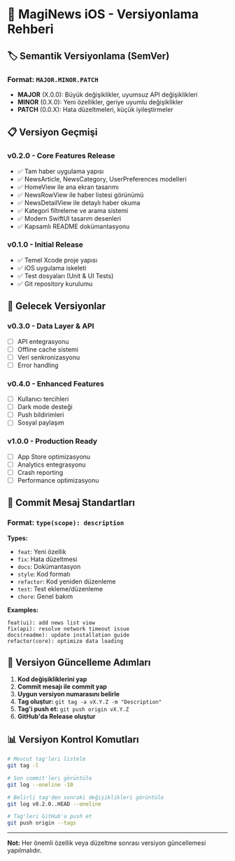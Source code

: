 # 📱 MagiNews iOS - Versiyonlama Rehberi

## 🏷️ Semantik Versiyonlama (SemVer)

### Format: `MAJOR.MINOR.PATCH`

- **MAJOR** (X.0.0): Büyük değişiklikler, uyumsuz API değişiklikleri
- **MINOR** (0.X.0): Yeni özellikler, geriye uyumlu değişiklikler  
- **PATCH** (0.0.X): Hata düzeltmeleri, küçük iyileştirmeler

## 📋 Versiyon Geçmişi

### v0.2.0 - Core Features Release
- ✅ Tam haber uygulama yapısı
- ✅ NewsArticle, NewsCategory, UserPreferences modelleri
- ✅ HomeView ile ana ekran tasarımı
- ✅ NewsRowView ile haber listesi görünümü
- ✅ NewsDetailView ile detaylı haber okuma
- ✅ Kategori filtreleme ve arama sistemi
- ✅ Modern SwiftUI tasarım desenleri
- ✅ Kapsamlı README dokümantasyonu

### v0.1.0 - Initial Release
- ✅ Temel Xcode proje yapısı
- ✅ iOS uygulama iskeleti
- ✅ Test dosyaları (Unit & UI Tests)
- ✅ Git repository kurulumu

## 🚀 Gelecek Versiyonlar

### v0.3.0 - Data Layer & API
- [ ] API entegrasyonu
- [ ] Offline cache sistemi
- [ ] Veri senkronizasyonu
- [ ] Error handling

### v0.4.0 - Enhanced Features
- [ ] Kullanıcı tercihleri
- [ ] Dark mode desteği
- [ ] Push bildirimleri
- [ ] Sosyal paylaşım

### v1.0.0 - Production Ready
- [ ] App Store optimizasyonu
- [ ] Analytics entegrasyonu
- [ ] Crash reporting
- [ ] Performance optimizasyonu

## 📝 Commit Mesaj Standartları

### Format: `type(scope): description`

**Types:**
- `feat`: Yeni özellik
- `fix`: Hata düzeltmesi
- `docs`: Dokümantasyon
- `style`: Kod formatı
- `refactor`: Kod yeniden düzenleme
- `test`: Test ekleme/düzenleme
- `chore`: Genel bakım

**Examples:**
```
feat(ui): add news list view
fix(api): resolve network timeout issue
docs(readme): update installation guide
refactor(core): optimize data loading
```

## 🔄 Versiyon Güncelleme Adımları

1. **Kod değişikliklerini yap**
2. **Commit mesajı ile commit yap**
3. **Uygun versiyon numarasını belirle**
4. **Tag oluştur:** `git tag -a vX.Y.Z -m "Description"`
5. **Tag'i push et:** `git push origin vX.Y.Z`
6. **GitHub'da Release oluştur**

## 📊 Versiyon Kontrol Komutları

```bash
# Mevcut tag'leri listele
git tag -l

# Son commit'leri görüntüle
git log --oneline -10

# Belirli tag'den sonraki değişiklikleri görüntüle
git log v0.2.0..HEAD --oneline

# Tag'leri GitHub'a push et
git push origin --tags
```

---

**Not:** Her önemli özellik veya düzeltme sonrası versiyon güncellemesi yapılmalıdır.
